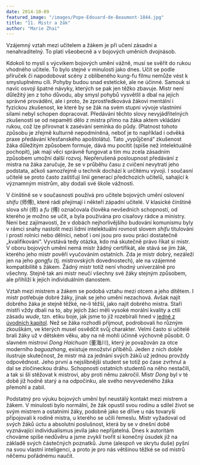```yaml
---
date: 2014-10-09
featured_image: "/images/Pope-Edouard-de-Beaumont-1844.jpg"
title: "11. Mistr a žák"
author: "Marie Zhai"
---
```

Vzájemný vztah mezi učitelem a žákem je při učení zásadní a nenahraditelný. To platí všeobecně a v bojových uměních dvojnásob.
<!--more-->

Kdokoli to myslí s výcvikem bojových umění vážně, musí se svěřit do rukou vhodného učitele. To bylo stejné v minulosti jako dnes. Učit se podle příruček či napodobovat scény z oblíbeného kung-fu filmu nemůže vést k smysluplnému cíli. Pohyby budou snad estetické, ale ne účinné. Samouk si navíc osvojí špatné návyky, kterých se pak jen těžko zbavuje. Mistr není důležitý jen z toho důvodu, aby smysl pohybů vysvětlil a dbal na jejich správné provádění, ale i proto, že zprostředkovává žákovi mentální i fyzickou zkušenost, ke které by se žák na svém stupni vývoje vlastními silami nebyl schopen dopracovat. Předávání těchto slovy nevyjádřitelných zkušeností se od nepaměti dělo z mistra přímo na žáka aktem vkládání rukou, což lze přirovnat k zasévání semínka do půdy. (Platnost tohoto způsobu je zřejmě kulturně nepodmíněná, neboť je to například i odvěká praxe předávání křesťanského apoštolátu). Tato „vypůjčená“ zkušenost žáka důležitým způsobem formuje, dává mu pocítit (spíše než intelektuálně pochopit), jak mají věci správně fungovat a tím mu zcela zásadním způsobem umožní další rozvoj. Nepřerušená posloupnost předávání z mistra na žáka zaručuje, že se v průběhu času z cvičení nevytratí jeho podstata, ačkoli samozřejmě u technik dochází k určitému vývoji. I současní učitelé se proto často zaštiťují linií generací předchozích učitelů, sahající k významným mistrům, aby dodali své škole vážnosti.

V čínštině se v současnosti používá pro učitele bojových umění oslovení *shifu* (师傅), které rádi přejímají i někteří západní učitelé. V klasické čínštině slova *shi* (师) a *fu* (傅) označovala člověka nevšedních schopností, od kterého je možno se učit, a byla používána pro císařovy rádce a ministry. Není bez zajímavosti, že v dobách nejhorlivějšího budování komunismu byly v rámci snahy nastolit mezi lidmi intelektuální rovnost slovem *shifu* titulováni i prostí rolníci nebo dělníci, neboť i oni jsou pro svou práci dostatečně „kvalifikováni“. Vyvstává tedy otázka, kdo má skutečně právo říkat si mistr. V oboru bojových umění nemá mistr žádný certifikát, ale stává se jím žák, kterého jeho mistr pověří vyučováním ostatních. Zda je mistr dobrý, nezáleží jen na jeho *gongfu* (tj. mistrovských dovednostech), ale na vzájemné kompatibilitě s žákem. Žádný mistr totiž není vhodný univerzálně pro všechny. Stejně tak ani mistr neučí všechny své žáky stejným způsobem, ale přihlíží k jejich individuálním danostem.

Vztah mezi mistrem a žákem se podobá vztahu mezi otcem a jeho dítětem. I mistr potřebuje dobré žáky, jinak se jeho umění nezachová. Avšak najít dobrého žáka je stejně těžké, ne-li těžší, jako najít dobrého mistra. Staří mistři vždy dbali na to, aby jejich žáci měli vysoké morální kvality a ctili zásadu *wude*, tzn. etiku boje, jak jsme to již rozebírali hned v [jedné z úvodních kapitol](/articles/wushu-2). Než se žáka rozhodli přijmout, podrobovali ho různým zkouškám, ve kterých musel osvědčit svůj charakter. Velmi často si učitelé brali žáky už v dětském věku, aby na ně mohli účinně výchovně působit. O slavném mistrovi *Dong Haichuan* (董海川), který je považován za otce moderního *baguazhang*, existuje množství příběhů. Jeden z nich dobře ilustruje skutečnost, že mistr má za jednání svých žáků už jednou provždy odpovědnost. Jeho první a nejslibnější student se totiž po čase zvrhnul a dal se zločineckou dráhu. Schopnosti ostatních studentů na něho nestačili, a tak si šli stěžovat k mistrovi, aby proti němu zakročil. Mistr *Dong* byl v té době již hodně starý a na odpočinku, ale svého nevyvedeného žáka přemohl a zabil.

Podstatný pro výuku bojových umění byl neustálý kontakt mezi mistrem a žákem. V minulosti bylo normální, že žák opustil svou rodinu a sdílel život se svým mistrem a ostatními žáky, podobně jako se dříve u nás tovaryši připojovali k rodině mistra, u kterého se učili řemeslu. Mistr vyžadoval od svých žáků úctu a absolutní poslušnost, která by se v dnešní době vyznávající individualismus jevila jako nepřijatelná. Dnes k autoritám chováme spíše nedůvěru a jsme zvyklí tvořit si konečný úsudek již na základě svých částečných poznatků. Jsme (alespoň ve skrytu duše) pyšní na svou vlastní inteligenci, a proto je pro nás většinou těžké se od mistrů něčemu pořádnému naučit.
